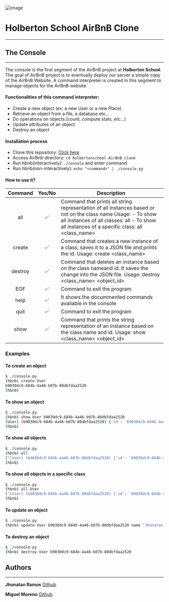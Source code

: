 ![image](https://user-images.githubusercontent.com/98335124/177196137-35b5a657-1f9d-45b3-8e96-45a0fd659660.png)

# Holberton School AirBnB Clone
***
## The Console
***

The console is the first segment of the AirBnB project at **Holberton School**. The goal of AirBnB project is to eventually deploy our server a simple copy of the AirBnB Website. A command interpreter is created in this segment to manage objects for the AirBnB website.

#### Functionalities of this command interpreter:
- Create a new object (ex: a new User or a new Place)
- Retrieve an object from a file, a database etc...
- Do operations on objects (count, compute stats, etc...)
- Update attributes of an object
- Destroy an object

####  Installation process
- Clone this repository: [Click here](https://github.com/TATTANRAM0X/holbertonschool-AirBnB_clone "Install")
- Access AirBnb directory: `cd holbertonschool-AirBnB_clone`
- Run hbnb(interactively): `./console` and enter command
- Run hbnb(non-interactively): `echo "<command>" | ./console.py`

#### How to use it?
| Command | Yes/No | Description |
| :------------: | :------------: | ------------ |
| all  | ✅  | Command that prints all string representation of all instances based or not on the class name Usage: - To show all instances of all classes: all - To show all instances of a specific class: all <class_name> |
| create | ✅ | Command that creates a new instance of a class, saves it to a JSON file and prints the id. Usage: create <class_name> |
| destroy | ✅ | Command that deletes an instance based on the class nameand id. It saves the change into the JSON file. Usage: destroy <class_name> <object_id> |
| EOF | ✅ | Command to exit the program  |
| help  | ✅  | It shows the docummented commands available in the console |
| quit | ✅ | Command to exit the program |
| show | ✅  | Command that prints the string representation of an instance based on the class name and id. Usage: show <class_name> <object_id> |

### Examples

#### To create an object

```sh
$ ./console.py
(hbnb) create User
b9030dc9-684b-4a46-b07b-80dbfdaa2520
(hbnb)
```

#### To show an object

```sh
$ ./console.py
(hbnb) show User b9030dc9-684b-4a46-b07b-80dbfdaa2520
[User] (b9030dc9-684b-4a46-b07b-80dbfdaa2520) {'id': 'b9030dc9-684b-4a46-b07b-80dbfdaa2520', 'created_at': datetime.datetime(2021, 11, 14, 17, 0, 55, 901449), 'updated_at': datetime.datetime(2021, 11, 14, 17, 0, 55, 901503)}
(hbnb)
```

#### To show all objects

```sh
$ ./console.py
(hbnb) all
["[User] (b9030dc9-684b-4a46-b07b-80dbfdaa2520) {'id': 'b9030dc9-684b-4a46-b07b-80dbfdaa2520', 'created_at': datetime.datetime(2021, 11, 14, 17, 0, 55, 901449), 'updated_at': datetime.datetime(2021, 11, 14, 17, 0, 55, 901503)}", "[BaseModel] (4cf77954-028f-4803-8f53-4af034b03f22) {'id': '4cf77954-028f-4803-8f53-4af034b03f22', 'created_at': datetime.datetime(2021, 11, 14, 17, 2, 54, 683749), 'updated_at': datetime.datetime(2021, 11, 14, 17, 2, 54, 683779)}", "[Place] (513cb484-c2dd-401d-a3a3-3383186b1ada) {'id': '513cb484-c2dd-401d-a3a3-3383186b1ada', 'created_at': datetime.datetime(2021, 11, 14, 17, 3, 10, 493671), 'updated_at': datetime.datetime(2021, 11, 14, 17, 3, 10, 493711)}"]
(hbnb)
```

#### To show all objects in a specific class

```sh
$ ./console.py
(hbnb) all User
["[User] (b9030dc9-684b-4a46-b07b-80dbfdaa2520) {'id': 'b9030dc9-684b-4a46-b07b-80dbfdaa2520', 'created_at': datetime.datetime(2021, 11, 14, 17, 0, 55, 901449), 'updated_at': datetime.datetime(2021, 11, 14, 17, 0, 55, 901503)}"]
(hbnb)
```

#### To update an object

```sh
$ ./console.py
(hbnb) update User b9030dc9-684b-4a46-b07b-80dbfdaa2520 name "Jhonatan Ramos"
```

#### To destroy an object

```sh
$ ./console.py
(hbnb) destroy User b9030dc9-684b-4a46-b07b-80dbfdaa2520
```

## Authors
***
**Jhonatan Ramos** [Github](https://github.com/TATTANRAM0X "Jhonatan Ramos")

**Miguel Moreno** [Github](https://github.com/miguel5219 "Miguel Moreno")